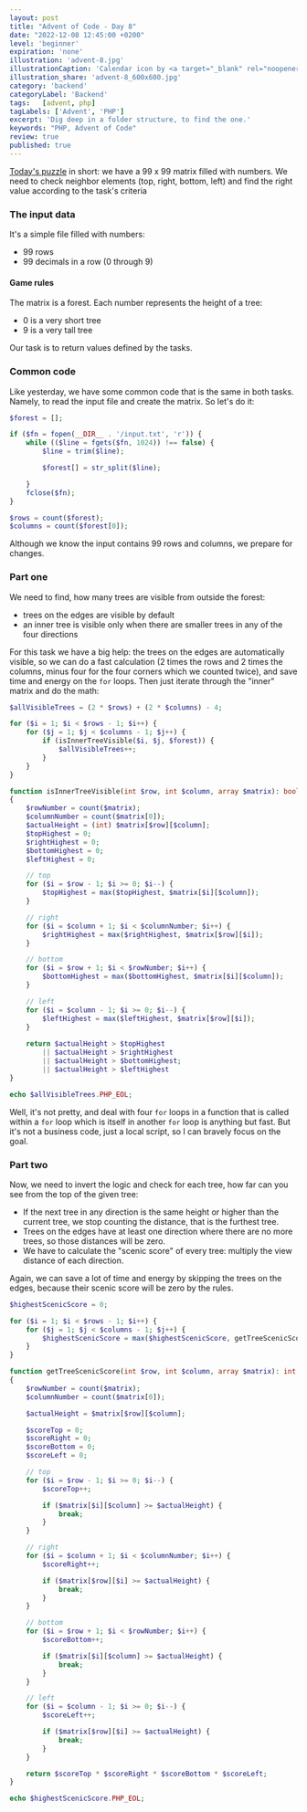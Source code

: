 ```yaml
---
layout: post
title: "Advent of Code - Day 8"
date: "2022-12-08 12:45:00 +0200"
level: 'beginner'
expiration: 'none'
illustration: 'advent-8.jpg'
illustrationCaption: 'Calendar icon by <a target="_blank" rel="noopener" href="https://pixabay.com/users/pinwhalestock-13691058/?utm_source=link-attribution&amp;utm_medium=referral&amp;utm_campaign=image&amp;utm_content=4623521">Kevin Sanderson</a> from <a target="_blank" rel="noopener" href="https://pixabay.com//?utm_source=link-attribution&amp;utm_medium=referral&amp;utm_campaign=image&amp;utm_content=4623521">Pixabay</a>'
illustration_share: 'advent-8_600x600.jpg'
category: 'backend'
categoryLabel: 'Backend'
tags:   [advent, php]
tagLabels: ['Advent', 'PHP']
excerpt: 'Dig deep in a folder structure, to find the one.'
keywords: "PHP, Advent of Code"
review: true
published: true
---
```


<a href="https://adventofcode.com/2022/day/8" rel="noopener" target="_blank">Today's puzzle</a> in short: we have a 
99&nbsp;x&nbsp;99 matrix filled with numbers. We need to check neighbor elements (top, right, bottom, left) and find the
right value according to the task's criteria

### The input data

It's a simple file filled with numbers:

* 99 rows
* 99 decimals in a row (0 through 9)

#### Game rules

The matrix is a forest. Each number represents the height of a tree:

* 0 is a very short tree
* 9 is a very tall tree

Our task is to return values defined by the tasks.

### Common code

Like yesterday, we have some common code that is the same in both tasks. Namely, to read the input file and create the
matrix. So let's do it:

```php
$forest = [];

if ($fn = fopen(__DIR__ . '/input.txt', 'r')) {
    while (($line = fgets($fn, 1024)) !== false) {
        $line = trim($line);

        $forest[] = str_split($line);

    }
    fclose($fn);
}

$rows = count($forest);
$columns = count($forest[0]);
```

Although we know the input contains 99 rows and columns, we prepare for changes. 

### Part one

We need to find, how many trees are visible from outside the forest:

* trees on the edges are visible by default
* an inner tree is visible only when there are smaller trees in any of the four directions 

For this task we have a big help: the trees on the edges are automatically visible, so we can do a fast calculation
(2 times the rows and 2 times the columns, minus four for the four corners which we counted twice), and save time and energy 
on the `for` loops. Then just iterate through the "inner" matrix and do the math:

```php
$allVisibleTrees = (2 * $rows) + (2 * $columns) - 4;

for ($i = 1; $i < $rows - 1; $i++) {
    for ($j = 1; $j < $columns - 1; $j++) {
        if (isInnerTreeVisible($i, $j, $forest)) {
            $allVisibleTrees++;
        }
    }
}

function isInnerTreeVisible(int $row, int $column, array $matrix): bool
{
    $rowNumber = count($matrix);
    $columnNumber = count($matrix[0]);
    $actualHeight = (int) $matrix[$row][$column];
    $topHighest = 0;
    $rightHighest = 0;
    $bottomHighest = 0;
    $leftHighest = 0;

    // top
    for ($i = $row - 1; $i >= 0; $i--) {
        $topHighest = max($topHighest, $matrix[$i][$column]);
    }

    // right
    for ($i = $column + 1; $i < $columnNumber; $i++) {
        $rightHighest = max($rightHighest, $matrix[$row][$i]);
    }

    // bottom
    for ($i = $row + 1; $i < $rowNumber; $i++) {
        $bottomHighest = max($bottomHighest, $matrix[$i][$column]);
    }

    // left
    for ($i = $column - 1; $i >= 0; $i--) {
        $leftHighest = max($leftHighest, $matrix[$row][$i]);
    }
    
    return $actualHeight > $topHighest
        || $actualHeight > $rightHighest
        || $actualHeight > $bottomHighest;
        || $actualHeight > $leftHighest
}

echo $allVisibleTrees.PHP_EOL;
```

Well, it's not pretty, and deal with four `for` loops in a function that is called within a `for` loop which is itself in
another `for` loop is anything but fast. But it's not a business code, just a local script, so I can bravely focus on the
goal.

### Part two

Now, we need to invert the logic and check for each tree, how far can you see from the top of the given tree:
* If the next tree in any direction is the same height or higher than the current tree, we stop counting the distance, that is the furthest
tree. 
* Trees on the edges have at least one direction where there are no more trees, so those distances will be zero.
* We have to calculate the "scenic score" of every tree: multiply the view distance of each direction.

Again, we can save a lot of time and energy by skipping the trees on the edges, because their scenic score will be zero
by the rules.

```php
$highestScenicScore = 0;

for ($i = 1; $i < $rows - 1; $i++) {
    for ($j = 1; $j < $columns - 1; $j++) {
        $highestScenicScore = max($highestScenicScore, getTreeScenicScore($i, $j, $forest));
    }
}

function getTreeScenicScore(int $row, int $column, array $matrix): int
{
    $rowNumber = count($matrix);
    $columnNumber = count($matrix[0]);

    $actualHeight = $matrix[$row][$column];

    $scoreTop = 0;
    $scoreRight = 0;
    $scoreBottom = 0;
    $scoreLeft = 0;

    // top
    for ($i = $row - 1; $i >= 0; $i--) {
        $scoreTop++;

        if ($matrix[$i][$column] >= $actualHeight) {
            break;
        }
    }

    // right
    for ($i = $column + 1; $i < $columnNumber; $i++) {
        $scoreRight++;

        if ($matrix[$row][$i] >= $actualHeight) {
            break;
        }
    }

    // bottom
    for ($i = $row + 1; $i < $rowNumber; $i++) {
        $scoreBottom++;

        if ($matrix[$i][$column] >= $actualHeight) {
            break;
        }
    }

    // left
    for ($i = $column - 1; $i >= 0; $i--) {
        $scoreLeft++;

        if ($matrix[$row][$i] >= $actualHeight) {
            break;
        }
    }

    return $scoreTop * $scoreRight * $scoreBottom * $scoreLeft;
}

echo $highestScenicScore.PHP_EOL;
```